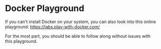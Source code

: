 # Docker Playground

If you can't install Docker on your system, you can also look into this online playground: https://labs.play-with-docker.com/

For the most part, you should be able to follow along without issues with this playground.
